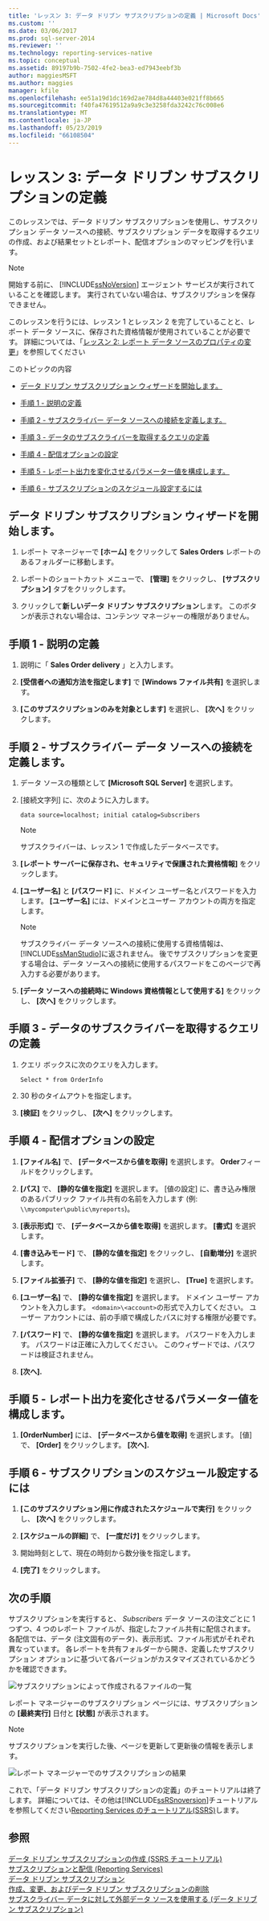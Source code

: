 ```yaml
---
title: 'レッスン 3: データ ドリブン サブスクリプションの定義 | Microsoft Docs'
ms.custom: ''
ms.date: 03/06/2017
ms.prod: sql-server-2014
ms.reviewer: ''
ms.technology: reporting-services-native
ms.topic: conceptual
ms.assetid: 89197b9b-7502-4fe2-bea3-ed7943eebf3b
author: maggiesMSFT
ms.author: maggies
manager: kfile
ms.openlocfilehash: ee51a19d1dc169d2ae784d8a44403e021ff8b665
ms.sourcegitcommit: f40fa47619512a9a9c3e3258fda3242c76c008e6
ms.translationtype: MT
ms.contentlocale: ja-JP
ms.lasthandoff: 05/23/2019
ms.locfileid: "66108504"
---
```

# <a name="lesson-3-defining-a-data-driven-subscription"></a>レッスン 3: データ ドリブン サブスクリプションの定義
  このレッスンでは、データ ドリブン サブスクリプションを使用し、サブスクリプション データ ソースへの接続、サブスクリプション データを取得するクエリの作成、および結果セットとレポート、配信オプションのマッピングを行います。  
  
> [!NOTE]  
>  開始する前に、 [!INCLUDE[ssNoVersion](../includes/ssnoversion-md.md)] エージェント サービスが実行されていることを確認します。 実行されていない場合は、サブスクリプションを保存できません。  
  
 このレッスンを行うには、レッスン 1 とレッスン 2 を完了していることと、レポート データ ソースに、保存された資格情報が使用されていることが必要です。  詳細については、「[レッスン 2: レポート データ ソースのプロパティの変更](../reporting-services/lesson-2-modifying-the-report-data-source-properties.md)」を参照してください  
  
 このトピックの内容  
  
-   [データ ドリブン サブスクリプション ウィザードを開始します。](#bkmk_startwizard)  
  
-   [手順 1 - 説明の定義](#bkmk_definesubscription)  
  
-   [手順 2 - サブスクライバー データ ソースへの接続を定義します。](#bkmk_defineconnectiontosubscriber)  
  
-   [手順 3 - データのサブスクライバーを取得するクエリの定義](#bkmk_definequery)  
  
-   [手順 4 - 配信オプションの設定](#bkmk_set_deliveryoptions)  
  
-   [手順 5 - レポート出力を変化させるパラメーター値を構成します。](#bkmk_configure_parameter)  
  
-   [手順 6 - サブスクリプションのスケジュール設定するには](#bkmk_schedule_subscription)  
  
##  <a name="bkmk_startwizard"></a> データ ドリブン サブスクリプション ウィザードを開始します。  
  
1.  レポート マネージャーで **[ホーム]** をクリックして **Sales Orders** レポートのあるフォルダーに移動します。  
  
2.  レポートのショートカット メニューで、 **[管理]** をクリックし、 **[サブスクリプション]** タブをクリックします。  
  
3.  クリックして**新しいデータ ドリブン サブスクリプション**します。 このボタンが表示されない場合は、コンテンツ マネージャーの権限がありません。  
  
##  <a name="bkmk_definesubscription"></a> 手順 1 - 説明の定義  
  
1.  説明に「 **Sales Order delivery** 」と入力します。  
  
2.  **[受信者への通知方法を指定します]** で **[Windows ファイル共有]** を選択します。  
  
3.  **[このサブスクリプションのみを対象とします]** を選択し、 **[次へ]** をクリックします。  
  
##  <a name="bkmk_defineconnectiontosubscriber"></a> 手順 2 - サブスクライバー データ ソースへの接続を定義します。  
  
1.  データ ソースの種類として **[Microsoft SQL Server]** を選択します。  
  
2.  [接続文字列] に、次のように入力します。  
  
    ```  
    data source=localhost; initial catalog=Subscribers  
    ```  
  
    > [!NOTE]  
    >  サブスクライバーは、レッスン 1 で作成したデータベースです。  
  
3.  **[レポート サーバーに保存され、セキュリティで保護された資格情報]** をクリックします。  
  
4.  **[ユーザー名]** と **[パスワード]** に、ドメイン ユーザー名とパスワードを入力します。 **[ユーザー名]** には、ドメインとユーザー アカウントの両方を指定します。  
  
    > [!NOTE]  
    >  サブスクライバー データ ソースへの接続に使用する資格情報は、 [!INCLUDE[ssManStudio](../includes/ssmanstudio-md.md)]に返されません。 後でサブスクリプションを変更する場合は、データ ソースへの接続に使用するパスワードをこのページで再入力する必要があります。  
  
5.  **[データ ソースへの接続時に Windows 資格情報として使用する]** をクリックし、 **[次へ]** をクリックします。  
  
##  <a name="bkmk_definequery"></a> 手順 3 - データのサブスクライバーを取得するクエリの定義  
  
1.  クエリ ボックスに次のクエリを入力します。  
  
    ```  
    Select * from OrderInfo  
    ```  
  
2.  30 秒のタイムアウトを指定します。  
  
3.  **[検証]** をクリックし、 **[次へ]** をクリックします。  
  
##  <a name="bkmk_set_deliveryoptions"></a> 手順 4 - 配信オプションの設定  
  
1.  **[ファイル名]** で、 **[データベースから値を取得]** を選択します。 **Order**フィールドをクリックします。  
  
2.  **[パス]** で、 **[静的な値を指定]** を選択します。 [値の設定] に、書き込み権限のあるパブリック ファイル共有の名前を入力します (例: `\\mycomputer\public\myreports`)。  
  
3.  **[表示形式]** で、 **[データベースから値を取得]** を選択します。 **[書式]** を選択します。  
  
4.  **[書き込みモード]** で、 **[静的な値を指定]** をクリックし、 **[自動増分]** を選択します。  
  
5.  **[ファイル拡張子]** で、 **[静的な値を指定]** を選択し、 **[True]** を選択します。  
  
6.  **[ユーザー名]** で、 **[静的な値を指定]** を選択します。 ドメイン ユーザー アカウントを入力します。 `<domain>\<account>`の形式で入力してください。 ユーザー アカウントには、前の手順で構成したパスに対する権限が必要です。  
  
7.  **[パスワード]** で、 **[静的な値を指定]** を選択します。 パスワードを入力します。 パスワードは正確に入力してください。 このウィザードでは、パスワードは検証されません。  
  
8.  **[次へ].**  
  
##  <a name="bkmk_configure_parameter"></a> 手順 5 - レポート出力を変化させるパラメーター値を構成します。  
  
1.  **[OrderNumber]** には、 **[データベースから値を取得]** を選択します。 [値] で、 **[Order]** をクリックします。 **[次へ].**  
  
##  <a name="bkmk_schedule_subscription"></a> 手順 6 - サブスクリプションのスケジュール設定するには  
  
1.  **[このサブスクリプション用に作成されたスケジュールで実行]** をクリックし、 **[次へ]** をクリックします。  
  
2.  **[スケジュールの詳細]** で、 **[一度だけ]** をクリックします。  
  
3.  開始時刻として、現在の時刻から数分後を指定します。  
  
4.  **[完了]** をクリックします。  
  
## <a name="next-steps"></a>次の手順  
 サブスクリプションを実行すると、 *Subscribers* データ ソースの注文ごとに 1 つずつ、4 つのレポート ファイルが、指定したファイル共有に配信されます。 各配信では、データ (注文固有のデータ)、表示形式、ファイル形式がそれぞれ異なっています。 各レポートを共有フォルダーから開き、定義したサブスクリプション オプションに基づいて各バージョンがカスタマイズされているかどうかを確認できます。  
  
 ![サブスクリプションによって作成されるファイルの一覧](../../2014/tutorials/media/ssrs-tutorial-datadriven-subscription-filelist.gif "サブスクリプションによって作成されるファイルの一覧")  
  
 レポート マネージャーのサブスクリプション ページには、サブスクリプションの **[最終実行]** 日付と **[状態]** が表示されます。  
  
> [!NOTE]  
>  サブスクリプションを実行した後、ページを更新して更新後の情報を表示します。  
  
 ![レポート マネージャーでのサブスクリプションの結果](../../2014/tutorials/media/ssrs-tutorial-datadriven-subscription-status-reportmanager.gif "レポート マネージャーでのサブスクリプションの結果")  
  
 これで、「データ ドリブン サブスクリプションの定義」のチュートリアルは終了します。 詳細については、その他は[!INCLUDE[ssRSnoversion](../includes/ssrsnoversion-md.md)]チュートリアルを参照してください[Reporting Services のチュートリアル&#40;SSRS&#41;](../reporting-services/reporting-services-tutorials-ssrs.md)します。  
  
## <a name="see-also"></a>参照  
 [データ ドリブン サブスクリプションの作成 &#40;SSRS チュートリアル&#41;](../reporting-services/create-a-data-driven-subscription-ssrs-tutorial.md)   
 [サブスクリプションと配信 &#40;Reporting Services&#41;](subscriptions/subscriptions-and-delivery-reporting-services.md)   
 [データ ドリブン サブスクリプション](subscriptions/data-driven-subscriptions.md)   
 [作成、変更、およびデータ ドリブン サブスクリプションの削除](subscriptions/create-modify-and-delete-data-driven-subscriptions.md)   
 [サブスクライバー データに対して外部データ ソースを使用する &#40;データ ドリブン サブスクリプション&#41;](subscriptions/use-an-external-data-source-for-subscriber-data-data-driven-subscription.md)  
  
  
